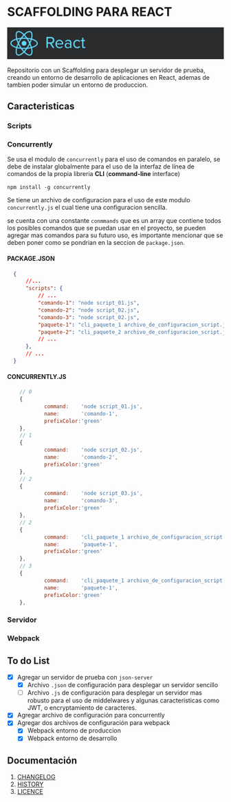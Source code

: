 # SCAFFOLDING PARA REACT

![React Logo](docs/Logo.png)

Repositorio con un Scaffolding para desplegar un servidor de prueba, creando un entorno de desarrollo de aplicaciones en React, ademas de tambien poder simular un entorno de produccion.

## Caracteristicas

### Scripts

### Concurrently

Se usa el modulo de `concurrently` para el uso de comandos en paralelo, se debe de instalar globalmente para el uso de la interfaz de línea de comandos de la propia libreria **CLI** (**command-line** interface)

```
npm install -g concurrently
```

Se tiene un archivo de configuracion para el uso de este modulo `concurrently.js` el cual tiene una configuracion sencilla.

se cuenta con una constante `conmmands` que es un array que contiene todos los posibles comandos que se puedan usar en el proyecto, se pueden agregar mas comandos para su futuro uso, es importante mencionar que se deben poner como se pondrian en la seccion de `package.json`.

#### PACKAGE.JSON

```json
  {
      //...
      "scripts": {
          // ...
          "comando-1": "node script_01.js",
          "comando-2": "node script_02.js",
          "comando-3": "node script_02.js",
          "paquete-1": "cli_paquete_1 archivo_de_configuracion_script.js",
          "paquete-2": "cli_paquete_2 archivo_de_configuracion_script.js",
          // ...
      },
      // ...
  }
```

#### CONCURRENTLY.JS

```javascript
    // 0
    {
			command:	'node script_01.js',
			name:		'comando-1',
			prefixColor:'green'
    },
    // 1
    {
			command:	'node script_02.js',
			name:		'comando-2',
			prefixColor:'green'
    },
    // 2
    {
			command:	'node script_03.js',
			name:		'comando-3',
			prefixColor:'green'
    },
    // 2
    {
			command:	'cli_paquete_1 archivo_de_configuracion_script.js',
			name:		'paquete-1',
			prefixColor:'green'
    },
    // 3
    {
			command:	'cli_paquete_1 archivo_de_configuracion_script.js',
			name:		'paquete-1',
			prefixColor:'green'
    }, 
```

### Servidor

### Webpack


## To do List

- [x] Agregar un servidor de prueba con `json-server`
  - [X] Archivo `.json` de configuración para desplegar un servidor sencillo
  - [ ] Archivo `.js` de configuración para desplegar un servidor mas robusto para el uso de middelwares y algunas caracteristicas como JWT, o encryptamiento de caracteres.
- [x] Agregar archivo de configuración para concurrently
- [x] Agregar dos archivos de configuración para webpack
	- [x] Webpack entorno de produccion
	- [x] Webpack entorno de desarrollo

## Documentación

1. [CHANGELOG](docs/CHANGELOG.md)
2. [HISTORY](docs/HISTORY.md)
3. [LICENCE](docs/LICENCE.md)